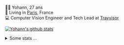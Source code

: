 <p>
  👨🏻 <bold>Yohann</bold>, 27 ans<br/>
  💼 Living in <a href="https://www.google.com/maps?q=paris">Paris</a>, France<br/>
  💻 Computer Vision Engineer and Tech Lead at <a href="https://trayvisor.com/">Trayvisor</a><br/>
</p>

<a href="https://github.com/anuraghazra/github-readme-stats"><img align="center" src="https://github-readme-stats-go94hl40s-yohann84l.vercel.app//api?username=yohann84L&show_icons=true&include_all_commits=true" alt="Yohann's github stats" /> </a>


<details>
  <summary>Some stats ...</summary><br/>
  

<!--START_SECTION:waka-->
![Code Time](http://img.shields.io/badge/Code%20Time-1%2C147%20hrs%2048%20mins-blue)

![Profile Views](http://img.shields.io/badge/Profile%20Views-0-blue)

**🐱 My GitHub Data** 

> 📦 440.9 kB Used in GitHub's Storage 
 > 
> 🏆 1,295 Contributions in the Year 2024
 > 
> 🚫 Not Opted to Hire
 > 
> 📜 26 Public Repositories 
 > 
> 🔑 21 Private Repositories 
 > 
**I'm an Early 🐤** 

```text
🌞 Morning                15889 commits       ████████░░░░░░░░░░░░░░░░░   31.14 % 
🌆 Daytime                28820 commits       ██████████████░░░░░░░░░░░   56.48 % 
🌃 Evening                6199 commits        ███░░░░░░░░░░░░░░░░░░░░░░   12.15 % 
🌙 Night                  121 commits         ░░░░░░░░░░░░░░░░░░░░░░░░░   00.24 % 
```
📅 **I'm Most Productive on Wednesday** 

```text
Monday                   9474 commits        █████░░░░░░░░░░░░░░░░░░░░   18.57 % 
Tuesday                  9530 commits        █████░░░░░░░░░░░░░░░░░░░░   18.68 % 
Wednesday                10924 commits       █████░░░░░░░░░░░░░░░░░░░░   21.41 % 
Thursday                 10271 commits       █████░░░░░░░░░░░░░░░░░░░░   20.13 % 
Friday                   9880 commits        █████░░░░░░░░░░░░░░░░░░░░   19.36 % 
Saturday                 325 commits         ░░░░░░░░░░░░░░░░░░░░░░░░░   00.64 % 
Sunday                   625 commits         ░░░░░░░░░░░░░░░░░░░░░░░░░   01.22 % 
```


📊 **This Week I Spent My Time On** 

```text
🕑︎ Time Zone: Europe/Paris

💬 Programming Languages: 
Python                   8 hrs 27 mins       █████████████████████░░░░   83.76 % 
JSON                     32 mins             █░░░░░░░░░░░░░░░░░░░░░░░░   05.37 % 
Makefile                 19 mins             █░░░░░░░░░░░░░░░░░░░░░░░░   03.30 % 
Git Config               18 mins             █░░░░░░░░░░░░░░░░░░░░░░░░   03.07 % 
YAML                     12 mins             █░░░░░░░░░░░░░░░░░░░░░░░░   02.04 % 

🔥 Editors: 
VS Code                  10 hrs 5 mins       █████████████████████████   100.00 % 

💻 Operating System: 
Mac                      10 hrs 5 mins       █████████████████████████   100.00 % 
```

**I Mostly Code in Python** 

```text
Python                   29 repos            ██████████████░░░░░░░░░░░   58.00 % 
Jupyter Notebook         4 repos             ██░░░░░░░░░░░░░░░░░░░░░░░   08.00 % 
JavaScript               3 repos             ██░░░░░░░░░░░░░░░░░░░░░░░   06.00 % 
HTML                     2 repos             █░░░░░░░░░░░░░░░░░░░░░░░░   04.00 % 
Shell                    1 repo              ░░░░░░░░░░░░░░░░░░░░░░░░░   02.00 % 
```




 Last Updated on 09/11/2024 00:35:40 UTC
<!--END_SECTION:waka-->
